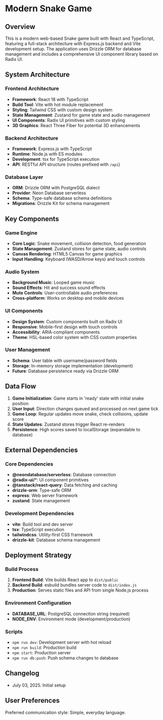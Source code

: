 # Modern Snake Game

## Overview

This is a modern web-based Snake game built with React and TypeScript, featuring a full-stack architecture with Express.js backend and Vite development setup. The application uses Drizzle ORM for database management and includes a comprehensive UI component library based on Radix UI.

## System Architecture

### Frontend Architecture
- **Framework**: React 18 with TypeScript
- **Build Tool**: Vite with hot module replacement
- **Styling**: Tailwind CSS with custom design system
- **State Management**: Zustand for game state and audio management
- **UI Components**: Radix UI primitives with custom styling
- **3D Graphics**: React Three Fiber for potential 3D enhancements

### Backend Architecture
- **Framework**: Express.js with TypeScript
- **Runtime**: Node.js with ES modules
- **Development**: tsx for TypeScript execution
- **API**: RESTful API structure (routes prefixed with `/api`)

### Database Layer
- **ORM**: Drizzle ORM with PostgreSQL dialect
- **Provider**: Neon Database serverless
- **Schema**: Type-safe database schema definitions
- **Migrations**: Drizzle Kit for schema management

## Key Components

### Game Engine
- **Core Logic**: Snake movement, collision detection, food generation
- **State Management**: Zustand stores for game state, audio controls
- **Canvas Rendering**: HTML5 Canvas for game graphics
- **Input Handling**: Keyboard (WASD/Arrow keys) and touch controls

### Audio System
- **Background Music**: Looped game music
- **Sound Effects**: Hit and success sound effects
- **Mute Controls**: User-controllable audio preferences
- **Cross-platform**: Works on desktop and mobile devices

### UI Components
- **Design System**: Custom components built on Radix UI
- **Responsive**: Mobile-first design with touch controls
- **Accessibility**: ARIA-compliant components
- **Theme**: HSL-based color system with CSS custom properties

### User Management
- **Schema**: User table with username/password fields
- **Storage**: In-memory storage implementation (development)
- **Future**: Database persistence ready via Drizzle ORM

## Data Flow

1. **Game Initialization**: Game starts in 'ready' state with initial snake position
2. **User Input**: Direction changes queued and processed on next game tick
3. **Game Loop**: Regular updates move snake, check collisions, update score
4. **State Updates**: Zustand stores trigger React re-renders
5. **Persistence**: High scores saved to localStorage (expandable to database)

## External Dependencies

### Core Dependencies
- **@neondatabase/serverless**: Database connection
- **@radix-ui/***: UI component primitives
- **@tanstack/react-query**: Data fetching and caching
- **drizzle-orm**: Type-safe ORM
- **express**: Web server framework
- **zustand**: State management

### Development Dependencies
- **vite**: Build tool and dev server
- **tsx**: TypeScript execution
- **tailwindcss**: Utility-first CSS framework
- **drizzle-kit**: Database schema management

## Deployment Strategy

### Build Process
1. **Frontend Build**: Vite builds React app to `dist/public`
2. **Backend Build**: esbuild bundles server code to `dist/index.js`
3. **Production**: Serves static files and API from single Node.js process

### Environment Configuration
- **DATABASE_URL**: PostgreSQL connection string (required)
- **NODE_ENV**: Environment mode (development/production)

### Scripts
- `npm run dev`: Development server with hot reload
- `npm run build`: Production build
- `npm start`: Production server
- `npm run db:push`: Push schema changes to database

## Changelog
- July 03, 2025. Initial setup

## User Preferences
Preferred communication style: Simple, everyday language.